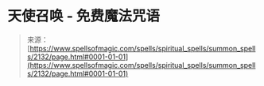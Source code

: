 <!--yml

分类：未分类

日期：2024年06月12日 18:35:41

-->

# 天使召唤 - 免费魔法咒语

> 来源：[https://www.spellsofmagic.com/spells/spiritual_spells/summon_spells/2132/page.html#0001-01-01](https://www.spellsofmagic.com/spells/spiritual_spells/summon_spells/2132/page.html#0001-01-01)
